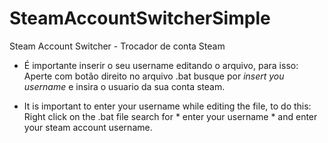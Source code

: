 # SteamAccountSwitcherSimple
Steam Account Switcher - Trocador de conta Steam

* É importante inserir o seu username editando o arquivo, para isso:
  Aperte com botão direito no arquivo .bat busque por *insert you username* e insira o usuario da sua conta steam.


* It is important to enter your username while editing the file, to do this:
  Right click on the .bat file search for * enter your username * and enter your steam account username.
